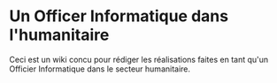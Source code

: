 # Un Officer Informatique dans l'humanitaire

Ceci est un wiki concu pour rédiger les réalisations faites en tant qu'un Officier Informatique dans le secteur humanitaire. 
